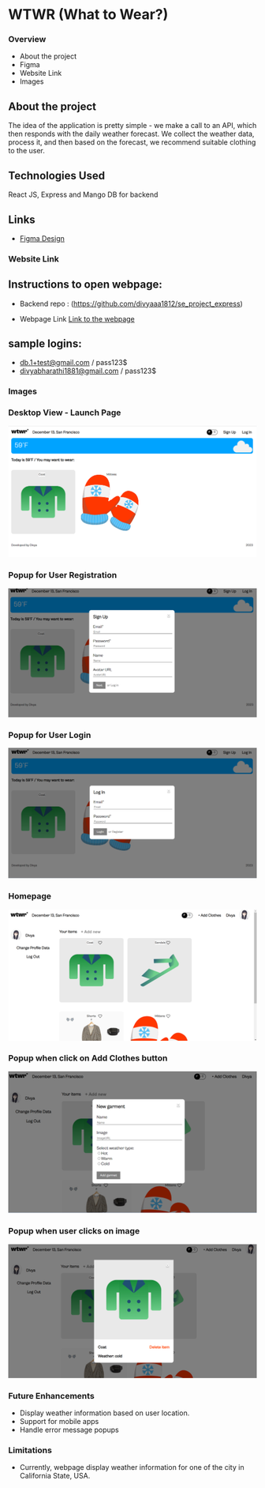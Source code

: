 # WTWR (What to Wear?)

### Overview

- About the project
- Figma
- Website Link
- Images

## About the project

The idea of the application is pretty simple - we make a call to an API, which then responds with the daily weather forecast. We collect the weather data, process it, and then based on the forecast, we recommend suitable clothing to the user.

## Technologies Used

React JS, Express and Mango DB for backend

## Links

- [Figma Design](https://www.figma.com/file/bfVOvqlLmoKZ5lpro8WWBe/Sprint-14_-WTWR?type=design&node-id=0-1&mode=design&t=AyK9nBZxkx0rxisf-0)

### Website Link

## Instructions to open webpage:

- Backend repo : (https://github.com/divyaaa1812/se_project_express)

- Webpage Link
  [Link to the webpage](https://divyaaa1812.github.io/se_project_react)

## sample logins:

- db.1+test@gmail.com / pass123$
- divyabharathi1881@gmail.com / pass123$

### Images

### Desktop View - Launch Page

![Desktop View](https://github.com/divyaaa1812/se_project_react/blob/main/Website/LaunchPage.png)

### Popup for User Registration

![Popup for User Registration](https://github.com/divyaaa1812/se_project_react/blob/main/Website/UserRegistrationform.png)

### Popup for User Login

![Popup for User Login](https://github.com/divyaaa1812/se_project_react/blob/main/Website/Loginform.png)

### Homepage

![Homepage](https://github.com/divyaaa1812/se_project_react/blob/main/Website/Home.png)

### Popup when click on Add Clothes button

![Popup when click on Add Clothes button](https://github.com/divyaaa1812/se_project_react/blob/main/Website/AddClothespopup.png)

### Popup when user clicks on image

![Popup when user clicks on garmet image](https://github.com/divyaaa1812/se_project_react/blob/main/Website/cradItem.png)

### Future Enhancements

- Display weather information based on user location.
- Support for mobile apps
- Handle error message popups

### Limitations

- Currently, webpage display weather information for one of the city in California State, USA.
